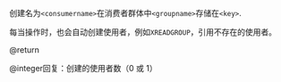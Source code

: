 创建名为`<consumername>`在消费者群体中`<groupname>`存储在`<key>`.

每当操作时，也会自动创建使用者，例如`XREADGROUP`，引用不存在的使用者。

@return

@integer回复：创建的使用者数（0 或 1）
